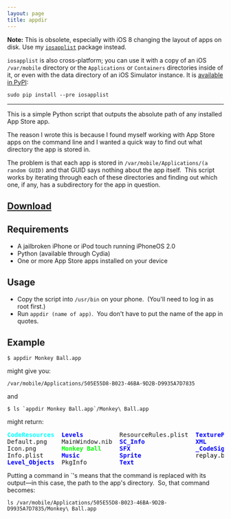 ```yaml
---
layout: page
title: appdir
---
```


**Note:**  This is obsolete, especially with iOS 8 changing the layout of
apps on disk.  Use my [`iosapplist`](https://code.s.zeid.me/iosapplist)
package instead.

`iosapplist` is also cross-platform; you can use it with a copy of an iOS
`/var/mobile` directory or the `Applications` or `Containers` directories
inside of it, or even with the data directory of an iOS Simulator instance.
It is [available in PyPI](https://pypi.python.org/pypi/iosapplist):

    sudo pip install --pre iosapplist

* * * *

This is a simple Python script that outputs the absolute path of any installed
App Store app.

The reason I wrote this is because I found myself working with App Store apps on
the command line and I wanted a quick way to find out what directory the app is
stored in.

The problem is that each app is stored in `/var/mobile/Applications/(a random GUID)`
and that GUID says nothing about the app itself.&nbsp; This script works by
iterating through each of these directories and finding out which one, if any,
has a subdirectory for the app in question.

## [Download](https://uploads.s.zeid.me/script/appdir)

## Requirements

* A jailbroken iPhone or iPod touch running iPhoneOS 2.0
* Python (available through Cydia)
* One or more App Store apps installed on your device

## Usage

* Copy the script into `/usr/bin` on your phone.&nbsp; (You'll need to log in
  as root first.)
* Run `appdir (name of app)`.&nbsp; You don't have to put the name of the app
  in quotes.

## Example

    $ appdir Monkey Ball.app

might give you:

    /var/mobile/Applications/505E55D8-B023-46BA-9D2B-D9935A7D7835

and

    $ ls `appdir Monkey Ball.app`/Monkey\ Ball.app

might return:

<pre><span style="color: #00ffff;"><strong>CodeResources</strong></span>  <span style="color: #0000ff;"><strong>Levels</strong></span>          ResourceRules.plist  <strong><span style="color: #0000ff;">TexturePackages</span></strong>
Default.png    MainWindow.nib  <strong><span style="color: #0000ff;">SC_Info</span></strong>              <strong><span style="color: #0000ff;">XML</span></strong>
Icon.png       <span style="color: #00ff00;"><strong>Monkey Ball</strong></span>     <strong><span style="color: #0000ff;">SFX</span></strong>                  <strong><span style="color: #0000ff;">_CodeSignature</span></strong>
Info.plist     <strong><span style="color: #0000ff;">Music</span></strong>           <strong><span style="color: #0000ff;">Sprite</span></strong>               <span style="color: #000000;">replay.bin</span>
<strong><span style="color: #0000ff;">Level_Objects</span></strong>  PkgInfo         <strong><span style="color: #0000ff;">Text</span></strong>
</pre>

Putting a command in &#x60;'s means that the command is replaced with its
output&mdash;in this case, the path to the app's directory.&nbsp; So, that
command becomes:

    ls /var/mobile/Applications/505E55D8-B023-46BA-9D2B-D9935A7D7835/Monkey\ Ball.app

